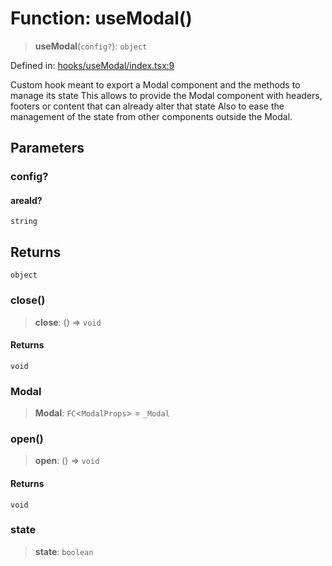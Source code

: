 # Function: useModal()

> **useModal**(`config?`): `object`

Defined in: [hooks/useModal/index.tsx:9](https://github.com/onyx-og/prismal-react/blob/58f2a21f9ad6834702d56e0dc3c10bd54a012008/src/hooks/useModal/index.tsx#L9)

Custom hook meant to export a Modal component and the methods to manage its state
This allows to provide the Modal component with headers, footers or content that can already alter that state
Also to ease the management of the state from other components outside the Modal.

## Parameters

### config?

#### areaId?

`string`

## Returns

`object`

### close()

> **close**: () => `void`

#### Returns

`void`

### Modal

> **Modal**: `FC`\<`ModalProps`\> = `_Modal`

### open()

> **open**: () => `void`

#### Returns

`void`

### state

> **state**: `boolean`
